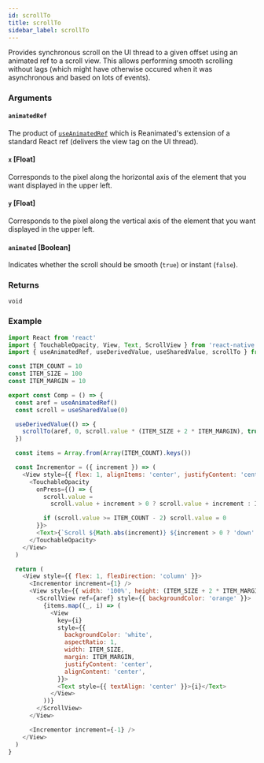 ```yaml
---
id: scrollTo
title: scrollTo
sidebar_label: scrollTo
---
```


Provides synchronous scroll on the UI thread to a given offset using an animated ref to a scroll view. This allows performing smooth scrolling without lags (which might have otherwise occured when it was asynchronous and based on lots of events).
### Arguments

#### `animatedRef`

The product of [`useAnimatedRef`](../hooks/useAnimatedRef) which is Reanimated's extension of a standard React ref (delivers the view tag on the UI thread).

#### `x` [Float]

Corresponds to the pixel along the horizontal axis of the element that you want displayed in the upper left.

#### `y` [Float]

Corresponds to the pixel along the vertical axis of the element that you want displayed in the upper left.

#### `animated` [Boolean]

Indicates whether the scroll should be smooth (`true`) or instant (`false`).

### Returns

`void`

### Example

```js
import React from 'react'
import { TouchableOpacity, View, Text, ScrollView } from 'react-native'
import { useAnimatedRef, useDerivedValue, useSharedValue, scrollTo } from 'react-native-reanimated'

const ITEM_COUNT = 10
const ITEM_SIZE = 100
const ITEM_MARGIN = 10

export const Comp = () => {
  const aref = useAnimatedRef()
  const scroll = useSharedValue(0)

  useDerivedValue(() => {
    scrollTo(aref, 0, scroll.value * (ITEM_SIZE + 2 * ITEM_MARGIN), true)
  })

  const items = Array.from(Array(ITEM_COUNT).keys())

  const Incrementor = ({ increment }) => (
    <View style={{ flex: 1, alignItems: 'center', justifyContent: 'center' }}>
      <TouchableOpacity
        onPress={() => {
          scroll.value =
            scroll.value + increment > 0 ? scroll.value + increment : ITEM_COUNT - 1 + increment

          if (scroll.value >= ITEM_COUNT - 2) scroll.value = 0
        }}>
        <Text>{`Scroll ${Math.abs(increment)} ${increment > 0 ? 'down' : 'up'}`}</Text>
      </TouchableOpacity>
    </View>
  )

  return (
    <View style={{ flex: 1, flexDirection: 'column' }}>
      <Incrementor increment={1} />
      <View style={{ width: '100%', height: (ITEM_SIZE + 2 * ITEM_MARGIN) * 2 }}>
        <ScrollView ref={aref} style={{ backgroundColor: 'orange' }}>
          {items.map((_, i) => (
            <View
              key={i}
              style={{
                backgroundColor: 'white',
                aspectRatio: 1,
                width: ITEM_SIZE,
                margin: ITEM_MARGIN,
                justifyContent: 'center',
                alignContent: 'center',
              }}>
              <Text style={{ textAlign: 'center' }}>{i}</Text>
            </View>
          ))}
        </ScrollView>
      </View>

      <Incrementor increment={-1} />
    </View>
  )
}
```
